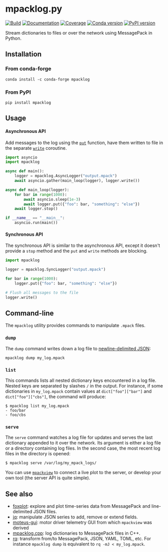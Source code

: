 # mpacklog.py

[![Build](https://img.shields.io/github/actions/workflow/status/stephane-caron/mpacklog.py/ci.yml?branch=main)](https://github.com/stephane-caron/mpacklog.py/actions)
[![Documentation](https://img.shields.io/github/actions/workflow/status/stephane-caron/mpacklog.py/docs.yml?branch=main&label=docs)](https://upkie.github.io/mpacklog.py/)
[![Coverage](https://coveralls.io/repos/github/stephane-caron/mpacklog.py/badge.svg?branch=main)](https://coveralls.io/github/stephane-caron/mpacklog.py?branch=main)
[![Conda version](https://img.shields.io/conda/vn/conda-forge/mpacklog.svg)](https://anaconda.org/conda-forge/mpacklog)
[![PyPI version](https://img.shields.io/pypi/v/mpacklog)](https://pypi.org/project/mpacklog/)

Stream dictionaries to files or over the network using MessagePack in Python.

## Installation

### From conda-forge

```console
conda install -c conda-forge mpacklog
```

### From PyPI

```console
pip install mpacklog
```

## Usage

#### Asynchronous API

Add messages to the log using the [`put`](https://scaron.info/doc/mpacklog/classmpacklog_1_1mpacklog_1_1python_1_1logger_1_1Logger.html#aa0f928ac07280acd132627d8545a7e18) function, have them written to file in the separate [`write`](https://scaron.info/doc/mpacklog/classmpacklog_1_1mpacklog_1_1python_1_1logger_1_1Logger.html#acbea9c05c465423efc3f38a25ed699d2) coroutine.

```python
import asyncio
import mpacklog

async def main():
    logger = mpacklog.AsyncLogger("output.mpack")
    await asyncio.gather(main_loop(logger), logger.write())

async def main_loop(logger):
    for bar in range(1000):
        await asyncio.sleep(1e-3)
        await logger.put({"foo": bar, "something": "else"})
    await logger.stop()

if __name__ == "__main__":
    asyncio.run(main())
```

#### Synchronous API

The synchronous API is similar to the asynchronous API, except it doesn't provide a ``stop`` method and the ``put`` and ``write`` methods are blocking.

```python
import mpacklog

logger = mpacklog.SyncLogger("output.mpack")

for bar in range(1000):
    logger.put({"foo": bar, "something": "else"})

# Flush all messages to the file
logger.write()
```

## Command-line

The ``mpacklog`` utility provides commands to manipulate ``.mpack`` files.

### ``dump``

The ``dump`` command writes down a log file to [newline-delimited JSON](https://jsonlines.org):

```console
mpacklog dump my_log.mpack
```

### ``list``

This commands lists all nested dictionary keys encountered in a log file. Nested keys are separated by slashes ``/`` in the output. For instance, if some dictionaries in ``my_log.mpack`` contain values at ``dict["foo"]["bar"]`` and ``dict["foo"]["cbs"]``, the command will produce:

```
$ mpacklog list my_log.mpack
- foo/bar
- foo/cbs
```

### ``serve``

The ``serve`` command watches a log file for updates and serves the last dictionary appended to it over the network. Its argument is either a log file or a directory containing log files. In the second case, the most recent log files in the directory is opened:

```
$ mpacklog serve /var/log/my_mpack_logs/
```

You can use [`mpackview`](https://pypi.org/project/mpackview) to connect a live plot to the server, or develop your own tool (the server API is quite simple).

## See also

* [foxplot](https://github.com/stephane-caron/foxplot): explore and plot time-series data from MessagePack and line-delimited JSON files.
* [jq](https://github.com/stedolan/jq): manipulate JSON series to add, remove or extend fields.
* [moteus-gui](https://pypi.org/project/moteus-gui/): motor driver telemetry GUI from which ``mpackview`` was derived
* [mpacklog.cpp](https://github.com/upkie/mpacklog.cpp): log dictionaries to MessagePack files in C++.
* [rq](https://github.com/dflemstr/rq): transform from/to MessagePack, JSON, YAML, TOML, etc. For instance ``mpacklog dump`` is equivalent to ``rq -mJ < my_log.mpack``.
